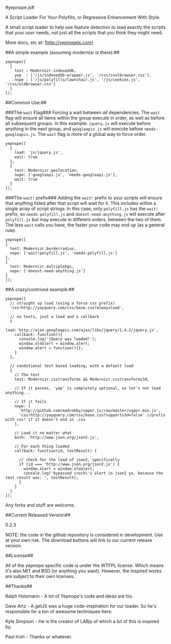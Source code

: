 #yepnope.js#

A Script Loader For Your Polyfills, or Regressive Enhancement With Style.

A small script loader to help use feature detection to load exactly the scripts that your _user_ needs, not just all the scripts that you _think_ they might need.

More docs, etc at: [http://yepnopejs.com]

##A simple example (assuming modernizr is there):##

    yepnope([
      {
        test : Modernizr.indexeddb,
        yep  : ['/js/indexeddb-wrapper.js', '/css/coolbrowser.css'],
        nope : ['/js/polyfills/lawnchair.js', '/js/cookies.js', '/css/oldbrowser.css']
      }
    ]);

##Common Use:##

###The `wait` Flag###
Forcing a wait between _all_ dependencies. The `wait` flag will ensure all items within the group execute in order, as well as before all subsequent groups.
In this example: `jquery.js` will execute before anything in the next group, and `googleapis.js` will execute before `needs-googleapis.js`. The `wait` flag is more of a global way to force order.

    yepnope([
      {
        load: 'js/jquery.js',
        wait: true
      },
      {
        test: Modernizr.geolocation,
        nope: ['googleapi.js', 'needs-googleapi.js'],
        wait: true
      }
    ]);

###The `wait!` prefix###
Adding the `wait!` prefix to your scripts will ensure that anything listed after that script will wait for it. This includes within a single array of script strings:
In this case, only `polyfill.js` has the `wait!` prefix, so `needs-polyfill.js` and `doesnt-need-anything.js` will execute after `polyfill.js` but may execute in different orders, between the two of them. The less `wait` calls you have, the faster your code may end up (as a general rule).

    yepnope([
    {
      test: Modernizr.borderradius,
      nope: ['wait!polyfill.js', 'needs-polyfill.js']
    },
    {
      test: Modernizr.multiplebgs,
      nope: ['doesnt-need-anything.js']
    }
    ]);

##A crazy/contrived example:##

    yepnope([
      // straight up load (using a force css prefix)
      'css!http://yayquery.com/css/base.css?alwaysload',
      
      // no tests, just a load and a callback
      {
        load:'http://ajax.googleapis.com/ajax/libs/jquery/1.4.2/jquery.js',
        callback: function(){
          console.log('jQuery was loaded!');
          window.oldalert = window.alert;
          window.alert = function(){};
        }
      },
      
      // conditional test based loading, with a default load
      {
        // The test
        test: Modernizr.csstransforms && Modernizr.csstransforms3d,
        
        // If it passes, 'yep' is completely optional, so let's not load anything...
        
        // If it fails
        nope: [
          'http://github.com/madrobby/vapor.js/raw/master/vapor.min.js',
          'css!http://yayquery.com/css/base.css?supports3d=false' //prefix with css! if it doesn't end in .css
        ],
        
        // Load it no matter what
        both: 'http://www.json.org/json2.js',
        
        // For each thing loaded
        callback: function(id, testResult) {
          
          // check for the load of json2, specifically
          if (id === 'http://www.json.org/json2.js') {
            window.alert = window.oldalert;
            console.log('bypassed crock\'s alert in json2 yo, because the test result was: ', testResult);
          }
        }
      }
    ]);



Any forks and stuff are welcome.

##Current Released Version##

0.2.3 

NOTE: the code in the github repository is considered in development. Use at your own risk. The download buttons will link to our current release version.

##License##

All of the yepnope specific code is under the WTFPL license. Which means it's also MIT and BSD (or anything you want). However, the inspired works are subject to their own licenses.

##Thanks##

Ralph Holzmann - A lot of Yepnope's code and ideas are his.

Dave Artz      - A.getJS was a huge code-inspiration for our loader. So he's responsible for a ton of awesome techniques here.

Kyle Simpson   - He is the creator of LABjs of which a lot of this is inspired by.

Paul Irish     - Thanks or whatever.
